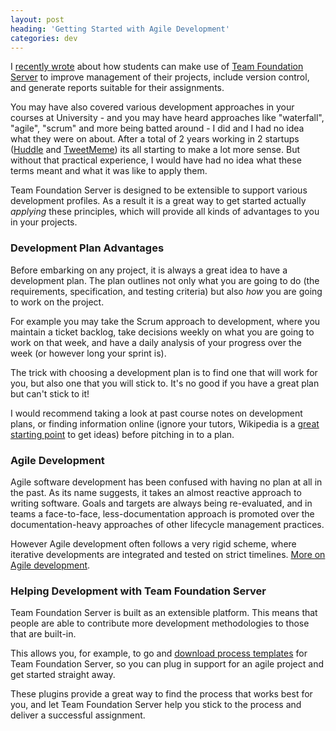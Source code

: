 ```yaml
---
layout: post
heading: 'Getting Started with Agile Development'
categories: dev
---
```


I [recently wrote](/on-engineering/microsoft/team-foundation-server-for-students/) about how students can make use of [Team Foundation Server](https://msdn.microsoft.com/en-us/teamsystem/dd408382.aspx) to improve management of their projects, include version control, and generate reports suitable for their assignments.

You may have also covered various development approaches in your courses at University - and you may have heard approaches like "waterfall", "agile", "scrum" and more being batted around - I did and I had no idea what they were on about. After a total of 2 years working in 2 startups ([Huddle](http://huddle.net) and [TweetMeme](http://tweetmeme.com)) its all starting to make a lot more sense. But without that practical experience, I would have had no idea what these terms meant and what it was like to apply them.

Team Foundation Server is designed to be extensible to support various development profiles. As a result it is a great way to get started actually *applying* these principles, which will provide all kinds of advantages to you in your projects.

### Development Plan Advantages

Before embarking on any project, it is always a great idea to have a development plan. The plan outlines not only what you are going to do (the requirements, specification, and testing criteria) but also *how* you are going to work on the project.

For example you may take the Scrum approach to development, where you maintain a ticket backlog, take decisions weekly on what you are going to work on that week, and have a daily analysis of your progress over the week (or however long your sprint is).

The trick with choosing a development plan is to find one that will work for you, but also one that you will stick to. It's no good if you have a great plan but can't stick to it!

I would recommend taking a look at past course notes on development plans, or finding information online (ignore your tutors, Wikipedia is a [great starting point](http://en.wikipedia.org/wiki/Software_development_methodology) to get ideas) before pitching in to a plan.

### Agile Development

Agile software development has been confused with having no plan at all in the past. As its name suggests, it takes an almost reactive approach to writing software. Goals and targets are always being re-evaluated, and in teams a face-to-face, less-documentation approach is promoted over the documentation-heavy approaches of other lifecycle management practices.

However Agile development often follows a very rigid scheme, where iterative developments are integrated and tested on strict timelines. [More on Agile development](http://en.wikipedia.org/wiki/Agile_development).

### Helping Development with Team Foundation Server

Team Foundation Server is built as an extensible platform. This means that people are able to contribute more development methodologies to those that are built-in.

This allows you, for example, to go and [download process templates](https://web.archive.org/web/20100210163231/http://msdn.microsoft.com/en-us/teamsystem/aa718795.aspx) for Team Foundation Server, so you can plug in support for an agile project and get started straight away.

These plugins provide a great way to find the process that works best for you, and let Team Foundation Server help you stick to the process and deliver a successful assignment.
